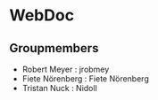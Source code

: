 # WebDoc

## Groupmembers
- Robert Meyer : jrobmey
- Fiete Nörenberg : Fiete Nörenberg
- Tristan Nuck : Nidoll
